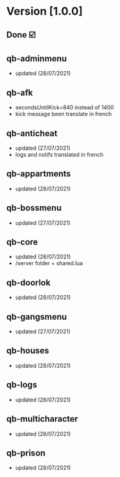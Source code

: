 # Version [1.0.0]

## Done ☑️

## qb-adminmenu

- updated (28/07/2021)

## qb-afk

- secondsUntilKick=840 instead of 1400
- kick message been translate in french

## qb-anticheat

- updated (27/07/2021)
- logs and notifs translated in french

## qb-appartments

- updated (28/07/2021)

## qb-bossmenu

- updated (27/07/2021)

## qb-core

- updated (28/07/2021)
- /server folder + shared.lua

## qb-doorlok

- updated (28/07/2021)

## qb-gangsmenu

- updated (27/07/2021)

## qb-houses

- updated (28/07/2021)

## qb-logs

- updated (28/07/2021)

## qb-multicharacter

- updated (28/07/2021)

## qb-prison

- updated (28/07/2021)
